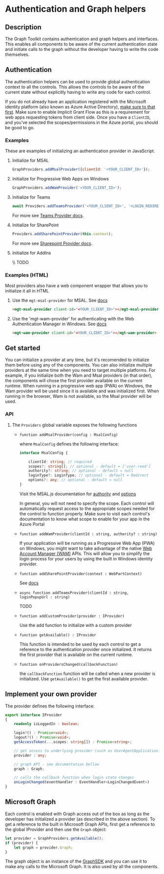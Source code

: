 # Authentication and Graph helpers

## Description
The Graph Toolkit contains authentication and graph helpers and interfaces. This enables all components to be aware of the current authentication state and initiate calls to the graph without the developer having to write the code themselves. 

## Authentication
The authentication helpers can be used to provide global authentication context to all the controls. This allows the controls to be aware of the current state without explicitly having to write any code for each control.

If you do not already have an application registered with the Microsoft identity platform (also known as Azure Active Directory), [make sure to that first](https://docs.microsoft.com/en-us/azure/active-directory/develop/quickstart-register-app). Make sure to enable Implicit Grant Flow as this is a requirement for web apps requesting tokens from client side. Once you have a `ClientID`, and you've selected the scopes/permissions in the Azure portal, you should be good to go.

### Examples

These are examples of initializing an authentication provider in JavaScript. 

1. Initialize for MSAL

    ```js
    GraphProviders.addMsalProvider({clientId: '<YOUR_CLIENT_ID>'});
    ```

2. Initialize for Progressive Web Apps on Windows

    ```js
    GraphProviders.addWamProvider('<YOUR_CLIENT_ID>');
    ```

3. Initialize for Teams

    ```js
    await Providers.addTeamsProvider('<YOUR_CLIENT_ID>', '<LOGIN_REDIRECT_URL>');
    ```
    For more see [Teams Provider docs](providers/Teams.md).

4. Initialize for SharePoint

    ```js
    Providers.addSharePointProvider(this.context); 
    ```
    For more see [Sharepoint Provider docs](providers/SharePoint.md).

5. Initialize for AddIns

    \\\\ TODO

### Examples (HTML)

Most providers also have a web component wrapper that allows you to initialize it all in HTML

1. Use the `mgt-msal-provider` for MSAL. See [docs](./components/providers/mgt-msal-provider.md)

    ```html
    <mgt-msal-provider client-id="<YOUR_CLIENT_ID>"></mgt-msal-provider>
    ```

2. Use the 'mgt-wam-provider' for authenticating with the Web Authentication Manager in Windows. See [docs](./components/providers/mgt-wam-provider.md)

    ```html
    <mgt-wam-provider client-id="<YOUR_CLIENT_ID>"></mgt-wam-provider>
    ```

## Get started

You can initialize a provider at any time, but it's recomended to initialize them before using any of the components. You can also initialize multiple providers at the same time when you need to target multiple platforms. For example, if you initialize both the Wam and Msal providers (in that order), the components will chose the first provider available on the current runtime. When running in a progressive web app (PWA) on Windows, the Wam provider will be used since it is available and was initialized first. When running in the browser, Wam is not available, so the Msal provider will be used.

### API

1. The `Providers` global variable exposes the following functions
    * `function addMsalProvider(config : MsalConfig)`
        
        where `MsalConfig` defines the following interface:

        ```ts
        interface MsalConfig {

            clientId: string; // required
            scopes?: string[]; // optional - default = ['user.read']
            authority?: string; // optional - default = null
            loginType?: LoginType; // optional - default = Redirect
            options?: any; // optional - default = null
        }
        ```

        Visit the MSAL.js documentation for [authority](https://github.com/AzureAD/microsoft-authentication-library-for-js/wiki/MSAL-basics#initialization-of-msal) and [options](https://github.com/AzureAD/microsoft-authentication-library-for-js/wiki/MSAL-basics#configuration-options)

        In general, you will not need to specify the scope. Each control will automatically request access to the appropriate scopes needed for the control to function properly. Make sure to visit each control's documentation to know what scope to enable for your app in the Azure Portal

    * `function addWamProvider(clientId : string, authority? : string)`

        If your application will be running as a Progressive Web App (PWA) on Windows, you might want to take advantage of the native [Web Account Manager (WAM)](https://docs.microsoft.com/en-us/windows/uwp/security/web-account-manager) APIs. This will allow you to simplify the login process for your users by using the built in Windows identity provider.

    * `function addSharePointProvider(context : WebPartContext)`

        See [docs](providers/SharePoint.md)

    * `async function addTeamsProvider(clientId : string, loginPopupUrl : string)`

        TODO

    * `function addCustomProvider(provider : IProvider)`

        Use the add function to initialize with a custom provider

    * `function getAvailable() : IProvider`

        This function is intended to be used by each control to get a reference to the authentication provider once initialized. It returns the first provider that is available on the current runtime.

    * `function onProvidersChanged(callbackFunction)`

        the `callbackFunction` function will be called when a new provider is initialized. Use `getAvailable()` to get the first available provider.

## Implement your own provider

The provider defines the following interface:

```ts
export interface IProvider 
{
    readonly isLoggedIn : boolean;

    login?() : Promise<void>;
    logout?() : Promise<void>;
    getAccessToken(...scopes: string[]) : Promise<string>;

    // get access to underlying provider (such as UserAgentApplication)
    provider : any;

    // graph API - see documentation bellow
    graph : Graph;

    // calls the callback function when login state changes
    onLoginChanged(eventHandler : EventHandler<LoginChangedEvent>)
}
```

## Microsoft Graph

Each control is enabled with Graph access out of the box as long as the developer has initialized a provider (as described in the above section). To get a reference to the built in Microsoft Graph APIs, first get a reference to the global IProvider and then use the `Graph` object:

```js
let provider = GraphProviders.getAvailable();
if (provider) {
    let graph = provider.Graph;
}
```

The graph object is an instance of the [GraphSDK](https://github.com/microsoftgraph/msgraph-sdk-javascript) and you can use it to make any calls to the Microsoft Graph. It is also used by all the components.

